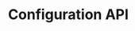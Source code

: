 ---
title: "Configuration API"
type: "api-reference"
version: "0.5"
desc: "Set up webhooks and manage bot agents."
color: "#8129e2"
---